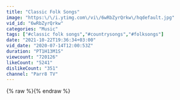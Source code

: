 ```yaml
---
title: "Classic Folk Songs"
image: "https:\/\/i.ytimg.com\/vi\/6wRbZyrQrkw\/hqdefault.jpg"
vid_id: "6wRbZyrQrkw"
categories: "Music"
tags: ["#classic folk songs","#countrysongs","#folksongs"]
date: "2021-10-22T19:36:34+03:00"
vid_date: "2020-07-14T12:00:53Z"
duration: "PT1H13M1S"
viewcount: "720126"
likeCount: "5241"
dislikeCount: "351"
channel: "Parr8 TV"
---
```

{% raw %}{% endraw %}
